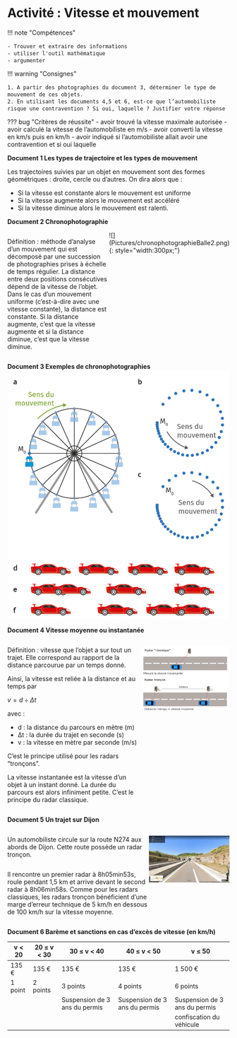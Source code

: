 # Activité : Vitesse et mouvement

!!! note "Compétences"

    - Trouver et extraire des informations 
    - utiliser l'outil mathématique
    - argumenter

!!! warning "Consignes"

    1. A partir des photographies du document 3, déterminer le type de mouvement de ces objets.
    2. En utilisant les documents 4,5 et 6, est-ce que l’automobiliste risque une contravention ? Si oui, laquelle ? Justifier votre réponse
    
??? bug "Critères de réussite"
    - avoir trouvé la vitesse maximale autorisée
    - avoir calculé la vitesse de l’automobiliste en m/s
    - avoir converti la vitesse en km/s puis en km/h
    - avoir indiqué si l’automobiliste allait avoir une contravention et si oui laquelle

**Document 1 Les types de trajectoire et les types de mouvement**

Les trajectoires suivies par un objet en mouvement sont des formes géométriques : droite, cercle ou d’autres.
On dira alors que :

- Si la vitesse est constante alors le mouvement est uniforme
- Si la vitesse augmente alors le mouvement est accéléré
- Si la vitesse diminue alors le mouvement est ralenti.


**Document 2 Chronophotographie**

<div markdown style="display:flex; flex-direction:row;">

<div style="display:flex; flex-direction:column;">

Définition : méthode d’analyse d’un mouvement qui est décomposé par une succession de photographies prises à échelle de temps régulier. La distance entre deux positions consécutives dépend de la vitesse de l’objet. Dans le cas d’un mouvement uniforme (c’est-à-dire avec une vitesse constante), la distance est constante. Si la distance augmente, c’est que la vitesse augmente et si la distance diminue, c’est que la vitesse diminue.

</div>
![](Pictures/chronophotographieBalle2.png){: style="width:300px;"}

</div>


**Document 3 Exemples de chronophotographies**
![](Pictures/chronophotographiesexemples.png)




**Document 4 Vitesse moyenne ou instantanée**
<div markdown style="display:flex; flex-direction:row;">

<div markdown  style="flex: 3 1 0; flex-direction:column;">

Définition : vitesse que l’objet a sur tout un trajet. Elle correspond au rapport de la distance parcourue par un temps donné.

Ainsi, la vitesse est reliée à la distance et au temps par 


$v= d \div Δt$

avec :

- d : la distance du parcours en mètre (m)
- Δt : la durée du trajet en seconde (s)
- v : la vitesse en mètre par seconde (m/s)

C’est le principe utilisé pour les radars “tronçons”.


La vitesse instantanée est la vitesse d’un objet à un instant donné. La durée du parcours est alors infiniment petite. C’est le principe du radar classique.
</div>

<div markdown style="flex: 2 1 0; flex-direction:column;">

![](Pictures/schemaRadarVitesse.png)


</div>
</div>



**Document 5 Un trajet sur Dijon**
<div markdown style="display:flex; flex-direction:row;">

<div style="display:flex; flex-direction:column;">

Un automobiliste circule sur la route N274 aux abords de Dijon. Cette route possède un radar tronçon.


Il rencontre un premier radar à 8h05min53s, roule pendant 1,5 km et arrive devant le second radar à 8h06min58s.
Comme pour les radars classiques, les radars tronçon bénéficient d’une marge d’erreur technique de 5 km/h en dessous de 100 km/h sur la vitesse moyenne.

</div>

![](Pictures/photoN274.png)

</div>


**Document 6 Barème et sanctions en cas d’excès de vitesse (en km/h)**


| v	< 20 |  20 ≤ v < 30 | 30 ≤ v < 40 |  40 ≤ v < 50 |  v ≤ 50 |
|-----------|---------------|---------------------------------|---------------------------------|---------------------------------|
|  135 €  |  135 € |  135 €  |  135 €  |  1 500 €     |
|  1 point |  2 points   |  3 points    |  4 points    |  6 points    |
|    |   |  Suspension de 3 ans du permis |  Suspension de 3 ans du permis |  Suspension de 3 ans du permis |
|    |   |    |    |  confiscation du véhicule |


